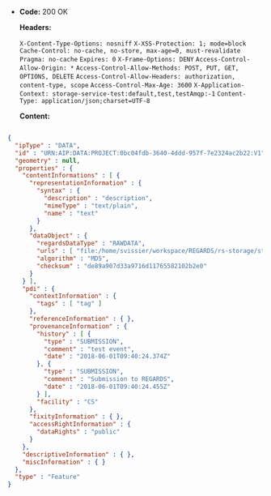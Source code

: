 * **Code:** 200 OK

  **Headers:**

  `X-Content-Type-Options: nosniff`
  `X-XSS-Protection: 1; mode=block`
  `Cache-Control: no-cache, no-store, max-age=0, must-revalidate`
  `Pragma: no-cache`
  `Expires: 0`
  `X-Frame-Options: DENY`
  `Access-Control-Allow-Origin: *`
  `Access-Control-Allow-Methods: POST, PUT, GET, OPTIONS, DELETE`
  `Access-Control-Allow-Headers: authorization, content-type, scope`
  `Access-Control-Max-Age: 3600`
  `X-Application-Context: storage-service-test:default,test,testAmqp:-1`
  `Content-Type: application/json;charset=UTF-8`

  **Content:**

```json

{
  "ipType" : "DATA",
  "id" : "URN:AIP:DATA:PROJECT:0bc04fdb-3640-4ddd-957f-7e2324ac2b22:V1",
  "geometry" : null,
  "properties" : {
    "contentInformations" : [ {
      "representationInformation" : {
        "syntax" : {
          "description" : "description",
          "mimeType" : "text/plain",
          "name" : "text"
        }
      },
      "dataObject" : {
        "regardsDataType" : "RAWDATA",
        "urls" : [ "file:/home/svissier/workspace/REGARDS/rs-storage/storage/storage-rest/src/test/resources/data.txt" ],
        "algorithm" : "MD5",
        "checksum" : "de89a907d33a9716d11765582102b2e0"
      }
    } ],
    "pdi" : {
      "contextInformation" : {
        "tags" : [ "tag" ]
      },
      "referenceInformation" : { },
      "provenanceInformation" : {
        "history" : [ {
          "type" : "SUBMISSION",
          "comment" : "test event",
          "date" : "2018-06-01T09:40:24.374Z"
        }, {
          "type" : "SUBMISSION",
          "comment" : "Submission to REGARDS",
          "date" : "2018-06-01T09:40:24.455Z"
        } ],
        "facility" : "CS"
      },
      "fixityInformation" : { },
      "accessRightInformation" : {
        "dataRights" : "public"
      }
    },
    "descriptiveInformation" : { },
    "miscInformation" : { }
  },
  "type" : "Feature"
}
```
